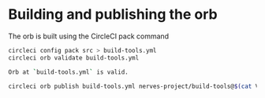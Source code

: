 # Building and publishing the orb

The orb is built using the CircleCI pack command

```bash
circleci config pack src > build-tools.yml
circleci orb validate build-tools.yml

Orb at `build-tools.yml` is valid.

circleci orb publish build-tools.yml nerves-project/build-tools@$(cat VERSION)
```

